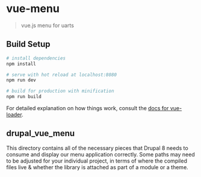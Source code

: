 # vue-menu

> vue.js menu for uarts

## Build Setup

``` bash
# install dependencies
npm install

# serve with hot reload at localhost:8080
npm run dev

# build for production with minification
npm run build
```

For detailed explanation on how things work, consult the [docs for vue-loader](http://vuejs.github.io/vue-loader).

## drupal_vue_menu
This directory contains all of the necessary pieces that Drupal 8 needs to consume and display our menu application correctly. Some paths may need to be adjusted for your individual project, in terms of where the compiled files live & whether the library is attached as part of a module or a theme.